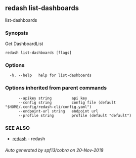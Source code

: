 ## redash list-dashboards

list-dashboards

### Synopsis

Get DashboardList

```
redash list-dashboards [flags]
```

### Options

```
  -h, --help   help for list-dashboards
```

### Options inherited from parent commands

```
      --apikey string         api key
      --config string         config file (default "$HOME/.config/redash-cli/config.yaml")
      --endpoint-url string   endpoint url
      --profile string        profile (default "default")
```

### SEE ALSO

* [redash](redash.md)	 - redash

###### Auto generated by spf13/cobra on 20-Nov-2018
